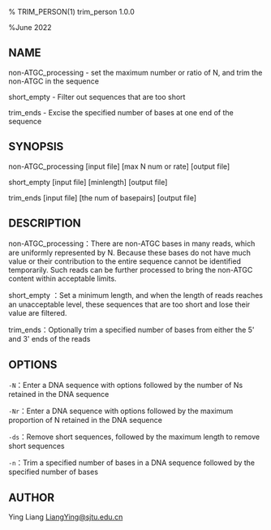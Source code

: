 % TRIM_PERSON(1) trim_person 1.0.0

%June 2022

## NAME
non-ATGC_processing	- set the maximum number or ratio of N, and trim the non-ATGC in the sequence

short_empty	- Filter out sequences that are too short

trim_ends	- Excise the specified number of bases at one end of the sequence



## SYNOPSIS

non-ATGC_processing [input file] [max N num or rate] [output file]

short_empty [input file] [minlength] [output file]

trim_ends [input file] [the num of basepairs] [output file]



## DESCRIPTION

non-ATGC_processing：There are non-ATGC bases in many reads, which are uniformly represented by N. Because these bases do not have much value or their contribution to the entire sequence cannot be identified temporarily. Such reads can be further processed to bring the non-ATGC content within acceptable limits.

short_empty ：Set a minimum length, and when the length of reads reaches an unacceptable level, these sequences that are too short and lose their value are filtered.

trim_ends：Optionally trim a specified number of bases from either the 5' and 3' ends of the reads



## OPTIONS

`-N`：Enter a DNA sequence with options followed by the number of Ns retained in the DNA sequence

`-Nr`：Enter a DNA sequence with options followed by the maximum proportion of N retained in the DNA sequence

`-ds`：Remove short sequences, followed by the maximum length to remove short sequences

`-n`：Trim a specified number of bases in a DNA sequence followed by the specified number of bases



## AUTHOR

Ying Liang   <LiangYing@sjtu.edu.cn>













